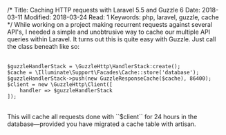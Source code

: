 /*
Title: Caching HTTP requests with Laravel 5.5 and Guzzle&nbsp;6
Date: 2018-03-11
Modified: 2018-03-24
Read: 1
Keywords: php, laravel, guzzle, cache
*/
While working on a project making recurrent requests against several API's,
I needed a simple and unobtrusive way to cache our multiple API queries within Laravel. 
It turns out this is quite easy with Guzzle. Just call the class beneath like so:  
<br>
```
$guzzleHandlerStack = \GuzzleHttp\HandlerStack:create();
$cache = \Illuminate\Support\Facades\Cache::store('database');
$guzzleHandlerStack->push(new GuzzleResponseCache($cache), 86400);
$client = new \GuzzleHttp\Client([
    handler => $guzzleHandlerStack
]);
```  
<br>
This will cache all requests done with ``$client`` for 24 hours in the database&mdash;provided you have
migrated a cache table with artisan.  
<br><br>
<script class='gist' src="https://gist.github.com/pecuchet/90a2246a0c381b9a9a82fbe452ab4301.js"></script>
